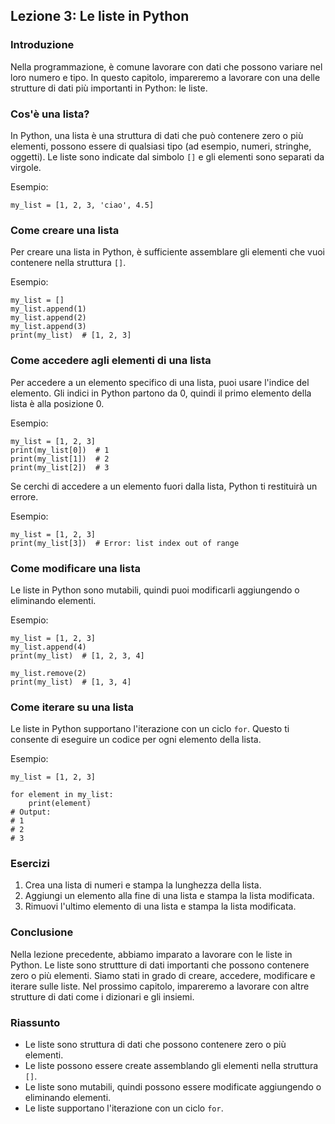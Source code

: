## Lezione 3: Le liste in Python

### Introduzione

Nella programmazione, è comune lavorare con dati che possono variare nel loro numero e tipo. In questo capitolo, impareremo a lavorare con una delle strutture di dati più importanti in Python: le liste.

### Cos'è una lista?

In Python, una lista è una struttura di dati che può contenere zero o più elementi, possono essere di qualsiasi tipo (ad esempio, numeri, stringhe, oggetti). Le liste sono indicate dal simbolo `[]` e gli elementi sono separati da virgole.

Esempio:

```
my_list = [1, 2, 3, 'ciao', 4.5]
```

### Come creare una lista

Per creare una lista in Python, è sufficiente assemblare gli elementi che vuoi contenere nella struttura `[]`.

Esempio:

```
my_list = []
my_list.append(1)
my_list.append(2)
my_list.append(3)
print(my_list)  # [1, 2, 3]
```

### Come accedere agli elementi di una lista

Per accedere a un elemento specifico di una lista, puoi usare l'indice del elemento. Gli indici in Python partono da 0, quindi il primo elemento della lista è alla posizione 0.

Esempio:

```
my_list = [1, 2, 3]
print(my_list[0])  # 1
print(my_list[1])  # 2
print(my_list[2])  # 3
```

Se cerchi di accedere a un elemento fuori dalla lista, Python ti restituirà un errore.

Esempio:

```
my_list = [1, 2, 3]
print(my_list[3])  # Error: list index out of range
```

### Come modificare una lista

Le liste in Python sono mutabili, quindi puoi modificarli aggiungendo o eliminando elementi.

Esempio:

```
my_list = [1, 2, 3]
my_list.append(4)
print(my_list)  # [1, 2, 3, 4]

my_list.remove(2)
print(my_list)  # [1, 3, 4]
```

### Come iterare su una lista

Le liste in Python supportano l'iterazione con un ciclo `for`. Questo ti consente di eseguire un codice per ogni elemento della lista.

Esempio:

```
my_list = [1, 2, 3]

for element in my_list:
    print(element)
# Output:
# 1
# 2
# 3
```

### Esercizi

1. Crea una lista di numeri e stampa la lunghezza della lista.
2. Aggiungi un elemento alla fine di una lista e stampa la lista modificata.
3. Rimuovi l'ultimo elemento di una lista e stampa la lista modificata.

### Conclusione

Nella lezione precedente, abbiamo imparato a lavorare con le liste in Python. Le liste sono struttture di dati importanti che possono contenere zero o più elementi. Siamo stati in grado di creare, accedere, modificare e iterare sulle liste. Nel prossimo capitolo, impareremo a lavorare con altre strutture di dati come i dizionari e gli insiemi.

### Riassunto

- Le liste sono struttura di dati che possono contenere zero o più elementi.
- Le liste possono essere create assemblando gli elementi nella struttura `[]`.
- Le liste sono mutabili, quindi possono essere modificate aggiungendo o eliminando elementi.
- Le liste supportano l'iterazione con un ciclo `for`.
